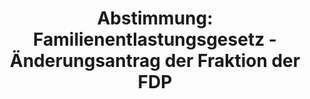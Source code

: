 ---
abstimmung:
  abstimmung: 1
  bundestagssitzung: 119
  legislaturperiode: 19
categories:
- Todo
data:
- title: Abstimmungsergebnis 20191018_1-data.pdf
  url: /res/2021-btw/abstimmungsergebnisse/20191018_1-data.pdf
- title: Abstimmungsergebnis 20191018_1_xls-data.xlsx
  url: /res/2021-btw/abstimmungsergebnisse/20191018_1_xls-data.xlsx
- title: Abstimmungsergebnis 20191018_1_xls-data.csv
  url: /res/2021-btw/abstimmungsergebnisse/csv/20191018_1_xls-data.csv
ergebnis:
  afd:
    enthaltung: 0
    gesamt: 91
    ja: 0
    nein: 84
    nichtabgegeben: 7
    ungueltig: 0
  bü90/gr:
    enthaltung: 0
    gesamt: 67
    ja: 60
    nein: 0
    nichtabgegeben: 7
    ungueltig: 0
  cdu/csu:
    enthaltung: 1
    gesamt: 246
    ja: 229
    nein: 0
    nichtabgegeben: 16
    ungueltig: 0
  die linke.:
    enthaltung: 8
    gesamt: 69
    ja: 1
    nein: 55
    nichtabgegeben: 5
    ungueltig: 0
  fdp:
    enthaltung: 0
    gesamt: 80
    ja: 71
    nein: 0
    nichtabgegeben: 9
    ungueltig: 0
  file: 20191018_1_xls-data.xlsx
  fraktionslos:
    enthaltung: 1
    gesamt: 4
    ja: 0
    nein: 0
    nichtabgegeben: 3
    ungueltig: 0
  spd:
    enthaltung: 0
    gesamt: 151
    ja: 134
    nein: 0
    nichtabgegeben: 17
    ungueltig: 0
layout: abstimmung
links:
- title: Link zu bundestag.de
  url: https://www.bundestag.de/parlament/plenum/abstimmung/abstimmung?id=552
preview: 'Deutscher Bundestag


  119. Sitzung des Deutschen Bundestages

  am Freitag, 18. Oktober 2019


  Endgültiges Ergebnis der Namentlichen Abstimmung Nr. 1


  Gesetzentwurf der Fraktionen der CDU/CSU und SPD

  Entwurf eines Gesetzes zur Änderung des Grundgesetzes

  (Artikel 72,105 und 125b)

  Drs. 19/11084, 19/14136 und 19/14157'
tags:
- Todo
title: 'Abstimmung: Familienentlastungsgesetz - Änderungsantrag der Fraktion der FDP'
---
